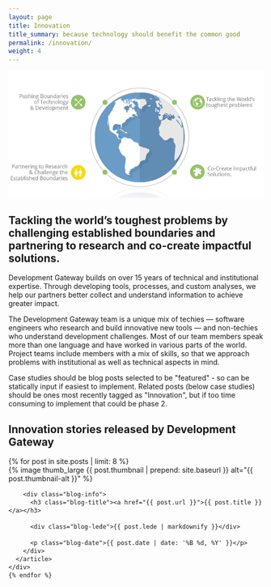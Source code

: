 ```yaml
---
layout: page
title: Innovation
title_summary: because technology should benefit the common good
permalink: /innovation/
weight: 4
---
```



<div class="page-section">
<img src="/images/other/innovation-banner.png" alt="innovation points" role="banner">
</section>

<div class="page-section">
<h2>Tackling the world’s toughest problems by challenging established boundaries and partnering to research and co-create impactful solutions.</h2>

<p>Development Gateway builds on over 15 years of technical and institutional expertise. Through developing tools, processes, and custom analyses, we help our partners better collect and understand information to achieve greater impact.</p>

<p>The Development Gateway team is a unique mix of techies — software engineers who research and build innovative new tools — and non-techies who understand development challenges. Most of our team members speak more than one language and have worked in various parts of the world. Project teams include members with a mix of skills, so that we approach problems with institutional as well as technical aspects in mind.<p/>

<p>Case studies should be blog posts selected to be "featured" - so can be statically input if easiest to implement. Related posts (below case studies) should be ones most recently tagged as "Innovation", but if too time consuming to implement that could be phase 2.</p>
</div>

<div class="page-layout-element">
  <h2>Innovation stories released by Development Gateway</h2>
  <div class="columns-3 clearfix">
    {% for post in site.posts | limit: 8 %}
    <div class="blog-entry-wrapper column clearfix">
      <article class="blog-entry">
        <div class="blog-image-wrapper">
          {% image thumb_large {{ post.thumbnail | prepend: site.baseurl }} alt="{{ post.thumbnail-alt }}" %}
        </div>

        <div class="blog-info">
          <h3 class="blog-title"><a href="{{ post.url }}">{{ post.title }}</a></h3>

          <div class="blog-lede">{{ post.lede | markdownify }}</div>

          <p class="blog-date">{{ post.date | date: '%B %d, %Y' }}</p>
        </div>
      </article>
    </div>
    {% endfor %}
  </div>
</div>
